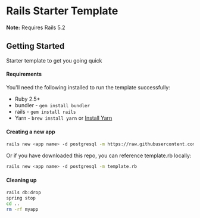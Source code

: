 # Rails Starter Template

**Note:** Requires Rails 5.2

## Getting Started

Starter template to get you going quick

#### Requirements

You'll need the following installed to run the template successfully:

* Ruby 2.5+
* bundler - `gem install bundler`
* rails - `gem install rails`
* Yarn - `brew install yarn` or [Install Yarn](https://yarnpkg.com/en/docs/install)

#### Creating a new app

```bash
rails new <app name> -d postgresql -m https://raw.githubusercontent.com/josephhyatt/rails-template/master/template.rb
```

Or if you have downloaded this repo, you can reference template.rb locally:

```bash
rails new <app name> -d postgresql -m template.rb
```

#### Cleaning up

```bash
rails db:drop
spring stop
cd ..
rm -rf myapp
```


